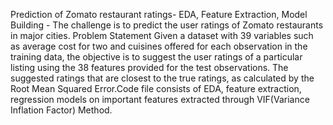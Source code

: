 Prediction of Zomato restaurant ratings- EDA, Feature Extraction, Model Building
    - The challenge is to predict the user ratings of Zomato restaurants in major cities. Problem Statement Given a dataset with 39 variables such as average cost for two and cuisines offered for each observation in the training data, the objective is to suggest the user ratings of a particular listing using the 38 features provided for the test observations. The suggested ratings that are closest to the true ratings, as calculated by the Root Mean Squared Error.Code file consists of EDA, feature extraction, regression models on important features extracted through VIF(Variance Inflation Factor) Method.
